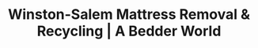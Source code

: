 ---
layout: location.njk
title: "Winston-Salem Mattress Removal & Recycling | A Bedder World"
description: "Professional mattress removal in Winston-Salem, NC. Next-day pickup for Wake Forest community, Innovation Quarter professionals & historic tobacco district residents. City of Arts specialists starting $125."
permalink: "/mattress-removal/north-carolina/winston-salem/"
city: "Winston-Salem"
state: "North Carolina"
stateAbbr: "NC"
stateSlug: "north-carolina"
tier: 2
coordinates: 
  lat: 36.0999
  lng: -80.2442
pricing:
  startingPrice: 125
  single: 125
  queen: 155
  king: 180
  boxSpring: 30
zipCodes: ["27101", "27103", "27104", "27105", "27106", "27107", "27108", "27109", "27110", "27127", "27152", "27157", "27265", "27284", "27295", "27455"]
neighborhoods: [
  {
    "name": "Downtown Winston-Salem",
    "zipCodes": ["27101"]
  },
  {
    "name": "Innovation Quarter",
    "zipCodes": ["27101"]
  },
  {
    "name": "Wake Forest University Area",
    "zipCodes": ["27109"]
  },
  {
    "name": "Reynolda Village",
    "zipCodes": ["27106"]
  },
  {
    "name": "Ardmore",
    "zipCodes": ["27103"]
  },
  {
    "name": "Buena Vista",
    "zipCodes": ["27104"]
  },
  {
    "name": "West End",
    "zipCodes": ["27103"]
  },
  {
    "name": "Forest Hills",
    "zipCodes": ["27104"]
  },
  {
    "name": "Hanes Park",
    "zipCodes": ["27104"]
  },
  {
    "name": "Washington Park",
    "zipCodes": ["27101"]
  },
  {
    "name": "Happy Hill",
    "zipCodes": ["27101"]
  },
  {
    "name": "Miller Park",
    "zipCodes": ["27103"]
  },
  {
    "name": "Brookstown",
    "zipCodes": ["27101"]
  },
  {
    "name": "Tobacco Warehouse District",
    "zipCodes": ["27101"]
  },
  {
    "name": "Salem College Area",
    "zipCodes": ["27108"]
  },
  {
    "name": "Clemmons",
    "zipCodes": ["27012"]
  },
  {
    "name": "Lewisville",
    "zipCodes": ["27023"]
  },
  {
    "name": "Wallburg",
    "zipCodes": ["27373"]
  },
  {
    "name": "Pfafftown",
    "zipCodes": ["27040"]
  },
  {
    "name": "Rural Hall",
    "zipCodes": ["27045"]
  }
]
nearbyCities:
  - name: "Greensboro"
    slug: "greensboro"
    distance: 26
    isSuburb: false
  - name: "Durham"
    slug: "durham"
    distance: 55
    isSuburb: false
  - name: "Raleigh"
    slug: "raleigh"
    distance: 69
    isSuburb: false
  - name: "Charlotte"
    slug: "charlotte"
    distance: 85
    isSuburb: false
reviews:
  count: 10
  featured:
    - author: "Dr. Amanda R."
      rating: 5
      text: "Faculty housing transition during summer research intensive meant juggling lab schedules and conference travel, but they coordinated everything flawlessly around academic obligations."
      neighborhood: "Wake Forest University Area"
    - author: "Marcus L."
      rating: 5
      text: "Biotech loft. Freight elevators, security protocols, the works. No problems."
      neighborhood: "Innovation Quarter"
    - author: "Jennifer K."
      rating: 5
      text: "Historic tobacco warehouse conversion downtown presented the ultimate logistics nightmare with those impossibly narrow 1920s brick stairwells, yet somehow these specialists made it look effortless with their understanding of industrial architecture constraints."
      neighborhood: "Tobacco Warehouse District"
    - author: "Tyler M."
      rating: 5
      text: "Quick!"
      neighborhood: "Reynolda Village"
    - author: "Sarah T."
      rating: 5
      text: "Ardmore's preservation requirements are no joke with our 1910 Queen Anne Victorian requiring protective equipment for original heart pine floors."
      neighborhood: "Ardmore"
    - author: "Mike D."
      rating: 5
      text: "Medical resident housing transition involved multiple mattresses across temporary accommodations, requiring coordination with Atrium Health protocols that these professionals handled without missing a beat during a hectic residency match period."
      neighborhood: "West End"
    - author: "Lisa W."
      rating: 5
      text: "Back to school bed upgrades for three teenagers plus guest room meant total household chaos, but they handled our bulk pricing needs with remarkable patience."
      neighborhood: "Buena Vista"
    - author: "Robert H."
      rating: 5
      text: "Gallery opening deadline was tight. Evening pickup solved everything."
      neighborhood: "Downtown Winston-Salem"
    - author: "Carlos M."
      rating: 5
      text: "Complex management here is notorious for documentation requirements and insurance verification, yet these folks came prepared with everything needed and more."
      neighborhood: "Forest Hills"
    - author: "Dr. Patricia L."
      rating: 5
      text: "WSSU staff housing during semester transition created impossible scheduling constraints that somehow got accommodated perfectly."
      neighborhood: "Happy Hill"
pageContent:
  heroDescription: "Professional mattress removal serving the City of Arts and Innovation. Expert pickup from Wake Forest campus housing, Innovation Quarter biotech facilities, and converted tobacco warehouse districts with next-day service  Complete Winston-Salem compliance and eco-friendly recycling included. Part of our nationwide 1M+ mattresses recycled achievement."

  aboutService: "Our professional mattress removal service brings specialized expertise to Winston-Salem's unique identity as the transformed Camel City, now recognized as North Carolina's City of Arts and Innovation. Having responsibly recycled over 1 million mattresses nationwide, we understand the demanding schedules of Wake Forest University community, the logistics complexities of converted tobacco warehouse lofts, and the professional obligations of Innovation Quarter's biotech and healthcare workforce. Our comprehensive mattress disposal service coordinates seamlessly around Wake Forest's academic calendar, Atrium Health medical center schedules, and the creative rhythms of a city that successfully transformed from tobacco manufacturing to innovation economy leadership. We provide complete mattress pickup services from Winston-Salem's distinctive housing landscape, from historic Ardmore and West End neighborhoods with preservation requirements to converted tobacco warehouses in the Innovation Quarter, Wake Forest University campus facilities, and modern Triad suburban developments serving the healthcare and education communities. Our licensed removal team uses specialized equipment designed for Winston-Salem's diverse architectural needs, bringing protective coverings for historic hardwood floors in early 1900s tobacco baron homes, understanding the access protocols for converted industrial buildings with freight elevators, and coordinating with university housing management during academic transition periods. Beyond standard removal, we handle complete sleep system disassembly, box spring separation, and Forsyth County disposal coordination while accommodating academic schedules, medical facility requirements, and the unique demands of a community where tobacco heritage meets modern innovation and arts culture. Every Winston-Salem service includes proper documentation for university housing, Innovation Quarter facility management, and historic district property requirements."

  serviceAreasIntro: "Expert mattress pickup throughout Winston-Salem's diverse neighborhoods, from Wake Forest campus areas to Innovation Quarter biotech districts:"

  regulationsCompliance: "Winston-Salem's waste management operates through the City's Environmental Services Division in coordination with Forsyth County solid waste systems, with specialized protocols for Innovation Quarter biotech facilities and Wake Forest University housing transitions. Our service integrates with established municipal collection schedules while maintaining comprehensive licensing for hazardous material transport required by research facilities. We provide documentation meeting historic district preservation standards, university facility requirements, and Innovation Quarter biosafety protocols, ensuring compliance with both municipal regulations and specialized institutional requirements during academic transitions, medical facility relocations, and biotech company expansions."

  environmentalImpact: "Through strategic partnerships with Triad-area recycling facilities, our Winston-Salem service transforms discarded mattresses into valuable regional resources while supporting the City of Arts and Innovation's sustainability leadership initiatives. Each mattress diverts 40 pounds of recoverable materials from Forsyth County landfills, with steel components becoming infrastructure materials for Innovation Quarter construction projects and foam elements converted to insulation for both modern biotech facilities and historic tobacco warehouse renovation projects throughout the Triad region. Our regional processing network keeps Winston-Salem mattresses within the Piedmont ecosystem, reducing transport emissions while creating sustainable jobs in the expanding recycling sector. This approach directly supports Wake Forest University's environmental research initiatives and Innovation Quarter's commitment to sustainable development practices. Over the past 25 months, we've redirected 2,750 Winston-Salem mattresses from waste streams, representing 110,000 pounds of materials channeled into productive Triad applications. By maintaining local processing partnerships, we strengthen the region's circular economy while honoring Winston-Salem's transformation from tobacco manufacturing to environmental innovation through sustainable material recovery practices that bridge industrial heritage with modern research and development."

  howItWorksScheduling: "Next-day pickup available with flexible scheduling for Wake Forest community, Innovation Quarter professionals, and healthcare workers. Evening and weekend appointments accommodate academic calendar transitions, biotech research schedules, and medical facility timing throughout the Triad region."

  howItWorksService: "Professional removal team specializes in both historic tobacco district architecture and modern Innovation Quarter facilities. We coordinate around Wake Forest University protocols, handle biotech facility requirements for both converted tobacco buildings and contemporary research developments, and navigate Winston-Salem's unique blend of arts culture and innovation economy throughout Forsyth County."

  howItWorksDisposal: "Licensed transport to certified Triad-area recycling facilities where materials support regional construction and historic tobacco building preservation projects. Steel becomes infrastructure materials while foam and fabric become insulation for both Innovation Quarter development and Winston-Salem's tobacco heritage restoration initiatives."

  sidebarStats:
    mattressesRemoved: "2,750"
localRegulations: "The former Camel City maintains distinctive waste protocols reflecting its evolution from tobacco manufacturing to innovation economy, with the Environmental Services Division implementing specialized requirements for converted tobacco warehouse properties and biotech research facilities. Innovation Quarter developments must comply with both historic preservation standards and modern biosafety regulations for laboratory waste disposal. Our licensed service coordinates with Forsyth County's mandatory recycling ordinances while navigating Wake Forest University's academic scheduling requirements and the unique zoning classifications that govern Winston-Salem's arts district mixed-use developments."
faqs:
  - question: "How quickly can you remove my mattress in Winston-Salem?"
    answer: "We offer next-day pickup throughout Winston-Salem with scheduling designed for Wake Forest community, Innovation Quarter professionals, and healthcare workers. Evening appointments available after research lab hours and medical shifts, weekend slots for busy academic schedules, and coordinated timing around Wake Forest move-in/move-out periods and Innovation Quarter facility transitions."
    
  - question: "Do you work with Wake Forest University housing and facilities?"
    answer: "Absolutely. We understand Wake Forest protocols and coordinate our service timing around academic calendar demands, student housing transitions, and university facility requirements. Our team is familiar with campus housing access procedures, building management coordination, and the logistics of serving both undergraduate and graduate housing communities."
    
  - question: "Can you handle Innovation Quarter research facility requirements?"
    answer: "Yes, our team specializes in Innovation Quarter facility protocols including biosafety requirements, building security procedures, and research lab coordination. We understand the logistics needs of biotech companies, pharmaceutical research facilities, and the specialized requirements of converted tobacco warehouse properties throughout the district."
    
  - question: "What's included in your Winston-Salem mattress removal service?"
    answer: "Complete service includes pickup from any location in your home or facility, specialized equipment for both historic tobacco district architecture and modern Innovation Quarter buildings, protective covers for hardwood floors, coordination around academic and research schedules, and transport to certified Triad-area recycling facilities. We handle all municipal coordination and facility documentation requirements."
    
  - question: "Do you specialize in historic tobacco district conversions?"
    answer: "Definitely. Our team understands Winston-Salem's converted tobacco warehouse buildings including freight elevator access, industrial layouts, and historic preservation requirements. We bring appropriate equipment for these unique architectural spaces while respecting the character of downtown arts district and Innovation Quarter properties."
    
  - question: "Do you serve all Winston-Salem ZIP codes and neighborhoods?"
    answer: "Yes, we serve all Winston-Salem areas including ZIP codes 27101-27110, 27127, and surrounding areas. From Downtown Arts District to Wake Forest University Area, Innovation Quarter to Ardmore Historic District, Reynolda Village to Buena Vista - complete coverage with no additional fees for any neighborhood or facility requirements."
    
  - question: "How do you coordinate with academic and research schedules?"
    answer: "We understand that Winston-Salem residents work in academia, healthcare, and biotech research with unique timing demands. Our flexible scheduling accommodates teaching schedules, research deadlines, medical facility rotations, semester transitions, and the professional obligations common in the City of Arts and Innovation."
    
  - question: "What happens to mattresses after pickup in Winston-Salem?"
    answer: "Mattresses go to licensed Triad-area recycling facilities where steel springs, foam, and fabric are separated for reuse in regional construction and historic tobacco building preservation projects. This creates a local circular economy supporting both Winston-Salem's innovation community sustainability goals and tobacco heritage preservation while keeping materials out of landfills."
---